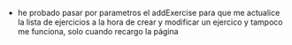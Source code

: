 - he probado pasar por parametros el addExercise para que me actualice la lista de ejercicios a la hora de crear y modificar un ejercico y tampoco me funciona, solo cuando recargo la página
